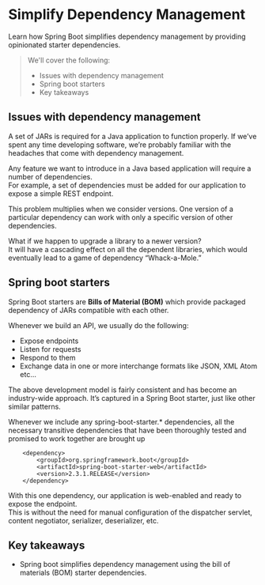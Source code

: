 # Simplify Dependency Management

Learn how Spring Boot simplifies dependency management by providing opinionated starter dependencies.

> We'll cover the following:
>
> - Issues with dependency management
> - Spring boot starters
> - Key takeaways

## Issues with dependency management

A set of JARs is required for a Java application to function properly. If we’ve spent any time developing software, we’re probably familiar with the headaches that come with dependency management.

Any feature we want to introduce in a Java based application will require a number of dependencies.  
 For example, a set of dependencies must be added for our application to expose a simple REST endpoint.

This problem multiplies when we consider versions. One version of a particular dependency can work with only a specific version of other dependencies.

What if we happen to upgrade a library to a newer version?  
 It will have a cascading effect on all the dependent libraries, which would eventually lead to a game of dependency “Whack-a-Mole.”

## Spring boot starters

Spring Boot starters are **Bills of Material (BOM)** which provide packaged dependency of JARs compatible with each other.

Whenever we build an API, we usually do the following:

- Expose endpoints
- Listen for requests
- Respond to them
- Exchange data in one or more interchange formats like JSON, XML Atom etc...

The above development model is fairly consistent and has become an industry-wide approach. It’s captured in a Spring Boot starter, just like other similar patterns.

Whenever we include any spring-boot-starter.\* dependencies, all the necessary transitive dependencies that have been thoroughly tested and promised to work together are brought up

        <dependency>
            <groupId>org.springframework.boot</groupId>
            <artifactId>spring-boot-starter-web</artifactId>
            <version>2.3.1.RELEASE</version>
        </dependency>

With this one dependency, our application is web-enabled and ready to expose the endpoint.  
 This is without the need for manual configuration of the dispatcher servlet, content negotiator, serializer, deserializer, etc.

## Key takeaways

- Spring boot simplifies dependency management using the bill of materials (BOM) starter dependencies.
